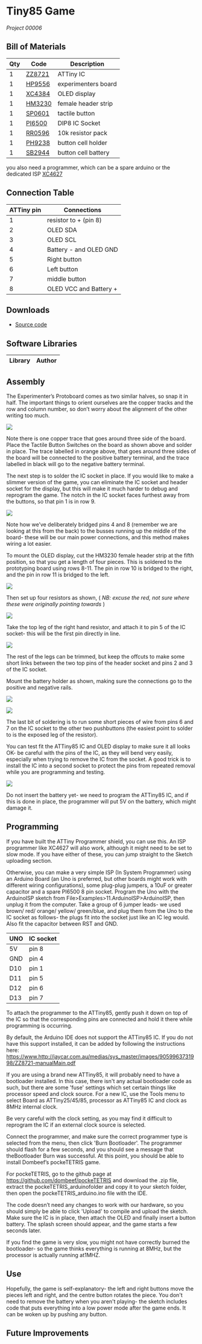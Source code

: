 # Tiny85 Game
_Project 00006_


## Bill of Materials
| Qty | Code | Description |
| --- | --- | ---|
|1 | [ZZ8721](http://jaycar.com.au/p/ZZ8721) | ATTiny IC
|1 | [HP9556](http://jaycar.com.au/p/HP9556) | experimenters board
|1 | [XC4384](http://jaycar.com.au/p/XC4384) | OLED display
|1 | [HM3230](http://jaycar.com.au/p/HM3230) | female header strip
|1 | [SP0601](http://jaycar.com.au/p/SP0601) | tactile button
|1 | [PI6500](http://jaycar.com.au/p/PI6500) | DIP8 IC Socket
|1 | [RR0596](http://jaycar.com.au/p/RR0596) | 10k resistor pack
|1 | [PH9238](http://jaycar.com.au/p/PH9238) | button cell holder
|1 | [SB2944](http://jaycar.com.au/p/SB2944) | button cell battery

you also need a programmer, which can be a spare arduino or the dedicated ISP [XC4627](http://jaycar.com.au/p/XC4627)


## Connection Table

|ATTiny pin | Connections |
| ---|--- |
| 1 | resistor to + (pin 8)
| 2 | OLED SDA |
| 3 | OLED SCL |
| 4 | Battery - and OLED GND |
| 5 |  Right button |
| 6 | Left button
| 7 | middle button |
| 8 | OLED VCC and Battery +

## Downloads
* [Source code](../downloads/Tiny85.zip)

## Software Libraries
|Library | Author
| --- |--- |

## Assembly
The Experimenter’s Protoboard comes as two similar halves, so snap it in half. The important things to orient ourselves are the copper tracks and the row and column number, so don’t worry about the alignment of the other writing too much.

![](../images/NPI00006a.png)

Note there is one copper trace that goes around three side of the board. Place the Tactile Button Switches on the board as shown above and solder in place. The trace labelled in orange above, that goes around three sides of the board will be connected to the positive battery terminal, and the trace labelled in black will go to the negative battery terminal.

The next step is to solder the IC socket in place. If you would like to make a slimmer version of the game, you can eliminate the IC socket and header socket for the display, but this will make it much harder to debug and reprogram the game. The notch in the IC socket faces furthest away from the buttons, so that pin 1 is in row 9.

![](../images/NPI00006b.png)



Note how we’ve deliberately bridged pins 4 and 8 (remember we are looking at this from the back) to the busses running up the middle of the board- these will be our main power connections, and this method makes wiring a lot easier.

To mount the OLED display, cut the HM3230 female header strip at the fifth position, so that you get a length of four pieces. This is soldered to the prototyping board using rows 8-11. The pin in row 10 is bridged to the right, and the pin in row 11 is bridged to the left.

![](../images/NPI00006c.png)

Then set up four resistors as shown, ( _NB: excuse the red, not sure where these were originally pointing towards_ )

![](../images/NPI00006d.png)

Take the top leg of the right hand resistor, and attach it to pin 5 of the IC socket- this will be the first pin directly in line.

![](../images/NPI00006e.png)

The rest of the legs can be trimmed, but keep the offcuts to make some short links between the two top pins of the header socket and pins 2 and 3 of the IC socket.

Mount the battery holder as shown, making sure the connections go to the positive and negative rails.

![](../images/NPI00006f.png)

![](../images/NPI00006g.png)

The last bit of soldering is to run some short pieces of wire from pins 6 and 7 on the IC socket to the other two pushbuttons (the easiest point to solder to is the exposed leg of the resistor).

You can test fit the ATTiny85 IC and OLED display to make sure it all looks OK- be careful with the pins of the IC, as they will bend very easily, especially when trying to remove the IC from the socket. A good trick is to install the IC into a second socket to protect the pins from repeated removal while you are programming and testing.

![](../images/NPI00006h.png)

Do not insert the battery yet- we need to program the ATTiny85 IC, and if this is done in place, the programmer will put 5V on the battery, which might damage it.

## Programming

If you have built the ATTiny Programmer shield, you can use this. An ISP programmer like XC4627 will also work, although it might need to be set to slow mode. If you have either of these, you can jump straight to the Sketch uploading section.

Otherwise, you can make a very simple ISP (In System Programmer) using an Arduino Board (an Uno is preferred, but other boards might work with different wiring configurations), some plug-plug jumpers, a 10uF or greater capacitor and a spare PI6500 8 pin socket. Program the Uno with the ArduinoISP sketch from File>Examples>11.ArduinoISP>ArduinoISP, then unplug it from the computer. Take a group of 6 jumper leads- we used brown/ red/ orange/ yellow/ green/blue, and plug them from the Uno to the IC socket as follows- the plugs fit into the socket just like an IC leg would. Also fit the capacitor between RST and GND.

| UNO | IC socket |
|---|--- |
|5V  | pin 8 |
|GND | pin 4 |
|D10 | pin 1 |
|D11 | pin 5 |
|D12 | pin 6 |
|D13 | pin 7 |

To attach the programmer to the ATTiny85, gently push it down on top of the IC so that the corresponding pins are connected and hold it there while programming is occurring.

By default, the Arduino IDE does not support the ATTiny85 IC. If you do not have this support installed, it can be added by following the instructions here:
https://www.http://jaycar.com.au/medias/sys_master/images/9059963731998/ZZ8721-manualMain.pdf

If you are using a brand new ATTiny85, it will probably need to have a bootloader installed. In this case, there isn't any actual bootloader code as such, but there are some 'fuse' settings which set certain things like processor speed and clock source. For a new IC, use the Tools menu to select Board as ATTiny25/45/85, processor as ATTiny85 IC and clock as 8MHz internal clock.

Be very careful with the clock setting, as you may find it difficult to reprogram the IC if an external clock source is selected.

Connect the programmer, and make sure the correct programmer type is selected from the menu, then click 'Burn Bootloader'. The programmer should flash for a few seconds, and you should see a message that theBootloader Burn was successful. At this point, you should be able to install Dombeef’s pockeTETRIS game.

For pockeTETRIS, go to the github page at https://github.com/dombeef/pockeTETRIS and download the .zip file, extract the pockeTETRIS_arduinofolder and copy it to your sketch folder, then open the pockeTETRIS_arduino.ino file with the IDE.

The code doesn’t need any changes to work with our hardware, so you should simply be able to click 'Upload' to compile and upload the sketch. Make sure the IC is in place, then attach the OLED and finally insert a button battery. The splash screen should appear, and the game starts a few seconds later.

If you find the game is very slow, you might not have correctly burned the bootloader- so the game thinks everything is running at 8MHz, but the processor is actually running at1MHZ.

## Use
Hopefully, the game is self-explanatory- the left and right buttons move the pieces left and right, and the centre button rotates the piece. You don't need to remove the battery when you aren't playing- the sketch includes code that puts everything into a low power mode after the game ends. It can be woken up by pushing any button.

## Future Improvements
